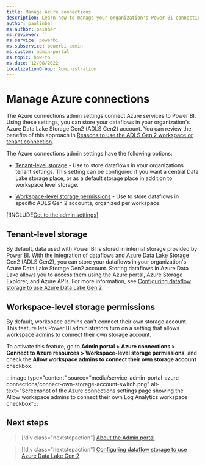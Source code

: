 ```yaml
---
title: Manage Azure connections
description: Learn how to manage your organization's Power BI connections to Azure services.
author: paulinbar
ms.author: painbar
ms.reviewer: ''
ms.service: powerbi
ms.subservice: powerbi-admin
ms.custom: admin-portal
ms.topic: how-to
ms.date: 12/08/2022
LocalizationGroup: Administration
---
```


# Manage Azure connections

The Azure connections admin settings connect Azure services to Power BI. Using these settings, you can store your dataflows in your organization's Azure Data Lake Storage Gen2 (ADLS Gen2) account. You can review the benefits of this approach in [Reasons to use the ADLS Gen 2 workspace or tenant connection](../transform-model/dataflows/dataflows-azure-data-lake-storage-integration.md#reasons-to-use-the-adls-gen-2-workspace-or-tenant-connection).

The Azure connections admin settings have the following options:

* [Tenant-level storage](#tenant-level-storage) - Use to store dataflows in your organizations tenant settings. This setting can be configured if you want a central Data Lake storage place, or as a default storage place in addition to workspace level storage.

* [Workspace-level storage permissions](#workspace-level-storage-permissions) - Use to store dataflows in specific ADLS Gen 2 accounts, organized per workspace.

[!INCLUDE[Get to the admin settings](../includes/admin-portal-settings.md)]

## Tenant-level storage

By default, data used with Power BI is stored in internal storage provided by Power BI. With the integration of dataflows and Azure Data Lake Storage Gen2 (ADLS Gen2), you can store your dataflows in your organization's Azure Data Lake Storage Gen2 account. Storing dataflows in Azure Data Lake allows you to access them using the Azure portal, Azure Storage Explorer, and Azure APIs. For more information, see [Configuring dataflow storage to use Azure Data Lake Gen 2](../transform-model/dataflows/dataflows-azure-data-lake-storage-integration.md).

## Workspace-level storage permissions

By default, workspace admins can't connect their own storage account. This feature lets Power BI administrators turn on a setting that allows workspace admins to connect their own storage account.

To activate this feature, go to **Admin portal > Azure connections > Connect to Azure resources > Workspace-level storage permissions**, and check the **Allow workspace admins to connect their own storage account** checkbox.

  :::image type="content" source="media/service-admin-portal-azure-connections/connect-own-storage-account-switch.png" alt-text="Screenshot of the Azure connections settings page showing the Allow workspace admins to connect their own Log Analytics workspace checkbox":::

## Next steps

>[!div class="nextstepaction"]
>[About the Admin portal](service-admin-portal.md)

>[!div class="nextstepaction"]
>[Configuring dataflow storage to use Azure Data Lake Gen 2](../transform-model/dataflows/dataflows-azure-data-lake-storage-integration.md)
